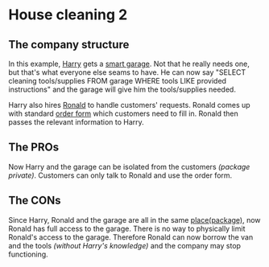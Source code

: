# House cleaning 2

## The company structure

In this example, [Harry](src/main/java/dja/housecleaning/Harry.java) gets a [smart garage](src/main/java/dja/housecleaning/Garage.java). Not that he really needs one, but that's what everyone else seams to have. He can now say "SELECT cleaning tools/supplies FROM garage WHERE tools LIKE provided instructions" and the garage will give him the tools/supplies needed. 

Harry also hires [Ronald](src/main/java/dja/housecleaning/Ronald.java) to handle customers' requests. Ronald comes up with standard [order form](src/main/java/dja/housecleaning/OrderForm.java) which customers need to fill in. Ronald then passes the relevant information to Harry. 

## The PROs 

Now Harry and the garage can be isolated from the customers _(package private)_. Customers can only talk to Ronald and use the order form.

## The CONs

Since Harry, Ronald and the garage are all in the same [place(package)](src/main/java/dja/housecleaning/), now Ronald has full access to the garage. There is no way to physically limit Ronald's access to the garage. Therefore Ronald can now borrow the van and the tools _(without Harry's knowledge)_ and the company may stop functioning.

